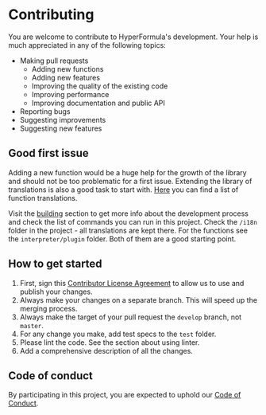 # Contributing

You are welcome to contribute to HyperFormula's development. Your help
is much appreciated in any of the following topics:

* Making pull requests
  * Adding new functions
  * Adding new features
  * Improving the quality of the existing code
  * Improving performance
  * Improving documentation and public API
* Reporting bugs
* Suggesting improvements
* Suggesting new features

## Good first issue

Adding a new function would be a huge help for the growth of the
library and should not be too problematic for a first issue. Extending the
library of translations is also a good task to start with.
[Here](https://docs.google.com/spreadsheets/d/1UUskn4ZDDjLGSpO6kg73DOvabNoeqLbkJYyVfLyYlYw)
you can find a list of function translations.

Visit the [building](building.md) section to
get more info about the development process and check the list of commands you
can run in this project. Check the `/i18n`
folder in the project - all translations are kept there.
For the functions see the `interpreter/plugin` folder. Both of them
are a good starting point.

## How to get started

1. First, sign this
[Contributor License Agreement](https://goo.gl/forms/yuutGuN0RjsikVpM2)
to allow us to use and publish your changes.
2. Always make your changes on a separate branch. This will speed up
the merging process.
3. Always make the target of your pull request the `develop` branch,
not `master`.
4. For any change you make, add test specs to the `test` folder.
5. Please lint the code. See the section about using linter.
6. Add a comprehensive description of all the changes.

## Code of conduct

By participating in this project, you are expected to uphold our
[Code of Conduct](code-of-conduct.md).